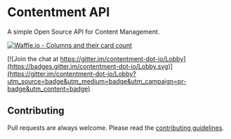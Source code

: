 # Contentment API

A simple Open Source API for Content Management.

[![Waffle.io - Columns and their card count](https://badge.waffle.io/contentment-dot-io/contentment.api.svg?columns=all)](http://waffle.io/contentment-dot-io/contentment.api)

[![Join the chat at https://gitter.im/contentment-dot-io/Lobby](https://badges.gitter.im/contentment-dot-io/Lobby.svg)](https://gitter.im/contentment-dot-io/Lobby?utm_source=badge&utm_medium=badge&utm_campaign=pr-badge&utm_content=badge)

## Contributing

Pull requests are always welcome. Please read the [contributing guidelines](CONTRIBUTING.md).